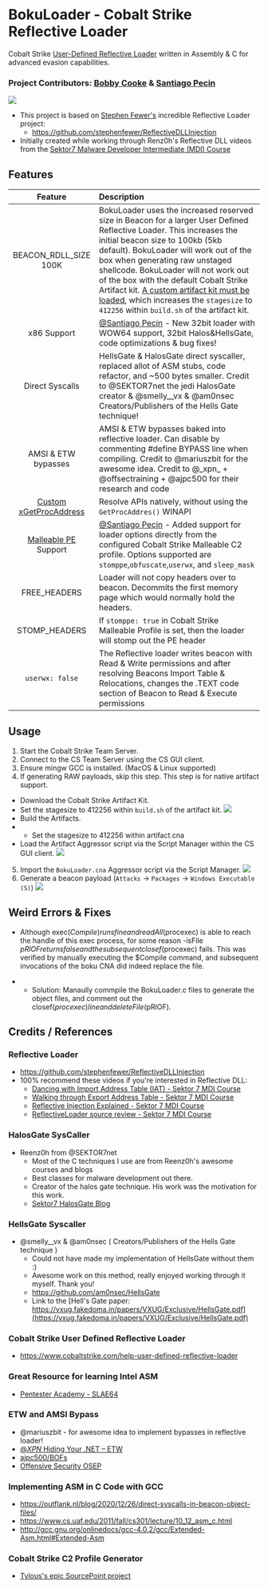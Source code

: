 # BokuLoader - Cobalt Strike Reflective Loader
Cobalt Strike [User-Defined Reflective Loader](https://hstechdocs.helpsystems.com/manuals/cobaltstrike/current/userguide/content/topics/malleable-c2-extend_user-defined-rdll.htm) written in Assembly & C for advanced evasion capabilities.

### Project Contributors: [Bobby Cooke](https://twitter.com/0xBoku) & [Santiago Pecin](https://twitter.com/s4ntiago_p)

![](/images/top2.png)

+ This project is based on [Stephen Fewer's](https://twitter.com/stephenfewer) incredible Reflective Loader project: 
  + https://github.com/stephenfewer/ReflectiveDLLInjection
+ Initially created while working through Renz0h's Reflective DLL videos from the [Sektor7 Malware Developer Intermediate (MDI) Course](https://institute.sektor7.net/courses/rto-maldev-intermediate/) 

## Features
| Feature | Description |
|:-------:|:------------|
| BEACON_RDLL_SIZE 100K | BokuLoader uses the increased reserved size in Beacon for a larger User Defined Reflective Loader. This increases the initial beacon size to 100kb (5kb default). BokuLoader will work out of the box when generating raw unstaged shellcode. BokuLoader will not work out of the box with the default Cobalt Strike Artifact kit. [A custom artifact kit must be loaded](https://hstechdocs.helpsystems.com/manuals/cobaltstrike/current/userguide/content/topics/malleable-c2-extend_user-defined-rdll.htm), which increases the `stagesize` to `412256` within `build.sh` of the artifact kit. |
| x86 Support | [@Santiago Pecin](https://twitter.com/s4ntiago_p) - New 32bit loader with WOW64 support, 32bit Halos&HellsGate, code optimizations & bug fixes! |
| Direct Syscalls | HellsGate & HalosGate direct syscaller, replaced allot of ASM stubs, code refactor, and ~500 bytes smaller. Credit to @SEKTOR7net the jedi HalosGate creator & @smelly__vx & @am0nsec Creators/Publishers of the Hells Gate technique! |
| AMSI & ETW bypasses | AMSI & ETW bypasses baked into reflective loader. Can disable by commenting #define BYPASS line when compiling. Credit to @mariuszbit for the awesome idea. Credit to @\_xpn\_ + @offsectraining + @ajpc500 for their research and code |
| [Custom xGetProcAddress](https://github.com/boku7/BokuLoader/blob/main/BokuLoader.x64.c#L535) | Resolve APIs natively, without using the `GetProcAddres()` WINAPI |
| [Malleable PE](https://hstechdocs.helpsystems.com/manuals/cobaltstrike/current/userguide/content/topics/malleable-c2-extend_pe-memory-indicators.htm#_Toc65482854) Support | [@Santiago Pecin](https://twitter.com/s4ntiago_p) - Added support for loader options directly from the configured Cobalt Strike Malleable C2 profile. Options supported are `stomppe`,`obfuscate`,`userwx`, and `sleep_mask` |
| FREE_HEADERS | Loader will not copy headers over to beacon. Decommits the first memory page which would normally hold the headers. | 
| STOMP_HEADERS | If `stomppe: true` in Cobalt Strike Malleable Profile is set, then the loader will stomp out the PE header | 
| `userwx: false` | The Reflective loader writes beacon with Read & Write permissions and after resolving Beacons Import Table & Relocations, changes the .TEXT code section of Beacon to Read & Execute permissions | 

## Usage
1. Start the Cobalt Strike Team Server.
2. Connect to the CS Team Server using the CS GUI client.
3. Ensure mingw GCC is installed. (MacOS & Linux supported)
4. If generating RAW payloads, skip this step. This step is for native artifact support.
  + Download the Cobalt Strike Artifact Kit.
  + Set the stagesize to 412256 within `build.sh` of the artifact kit.
  ![](/images/changeStagesize.png)
  + Build the Artifacts.
  + + Set the stagesize to 412256 within artifact.cna
  + Load the Artifact Aggressor script via the Script Manager within the CS GUI client.
  ![](/images/loadArtifact.png)
5. Import the `BokuLoader.cna` Aggressor script via the Script Manager.
  ![](/images/loadRdllScriptMenu.png)
6. Generate a beacon payload (`Attacks` -> `Packages` -> `Windows Executable (S)`)
  ![](/images/CreateBeaconStageless.png)
  

## Weird Errors & Fixes

+ Although exec($Compile) runs fine and readAll($procexec) is able to reach the handle of this exec process, for some reason -isFile $pRlOF returns false and the subsequent closef($procexec) fails. This was verified by manually executing the $Compile command, and subsequent invocations of the boku CNA did indeed replace the file.

+ + Solution: Manaully commpile the BokuLoader.c files to generate the object files, and comment out the closef($procexec) line and deleteFile($pRlOF).

## Credits / References
### Reflective Loader
+ https://github.com/stephenfewer/ReflectiveDLLInjection
+ 100% recommend these videos if you're interested in Reflective DLL:  
  + [Dancing with Import Address Table (IAT) - Sektor 7 MDI Course](https://institute.sektor7.net/courses/rto-maldev-intermediate/463262-pe-madness/1435207-dancing-with-iat)
  + [Walking through Export Address Table - Sektor 7 MDI Course](https://institute.sektor7.net/courses/rto-maldev-intermediate/463262-pe-madness/1435189-walking-through-export-address-table)
  + [Reflective Injection Explained - Sektor 7 MDI Course](https://institute.sektor7.net/courses/rto-maldev-intermediate/463258-reflective-dlls/1435355-reflective-injection-explained)
  + [ReflectiveLoader source review - Sektor 7 MDI Course](https://institute.sektor7.net/courses/rto-maldev-intermediate/463258-reflective-dlls/1435383-reflectiveloader-source-review)
### HalosGate SysCaller
+ Reenz0h from @SEKTOR7net
  + Most of the C techniques I use are from Reenz0h's awesome courses and blogs 
  + Best classes for malware development out there.
  + Creator of the halos gate technique. His work was the motivation for this work.
  + [Sektor7 HalosGate Blog](https://blog.sektor7.net/#!res/2021/halosgate.md)
### HellsGate Syscaller
+ @smelly__vx & @am0nsec ( Creators/Publishers of the Hells Gate technique )
  + Could not have made my implementation of HellsGate without them :)
  + Awesome work on this method, really enjoyed working through it myself. Thank you!
  + https://github.com/am0nsec/HellsGate 
  + Link to the [Hell's Gate paper: https://vxug.fakedoma.in/papers/VXUG/Exclusive/HellsGate.pdf](https://vxug.fakedoma.in/papers/VXUG/Exclusive/HellsGate.pdf)
### Cobalt Strike User Defined Reflective Loader
+ https://www.cobaltstrike.com/help-user-defined-reflective-loader
### Great Resource for learning Intel ASM
+ [Pentester Academy - SLAE64](https://www.pentesteracademy.com/course?id=7)
### ETW and AMSI Bypass 
+ @mariuszbit - for awesome idea to implement bypasses in reflective loader!
+ [@_XPN_ Hiding Your .NET – ETW](https://www.mdsec.co.uk/2020/03/hiding-your-net-etw/)
+ [ajpc500/BOFs](https://github.com/ajpc500/BOFs/)
+ [Offensive Security OSEP](https://www.offensive-security.com/pen300-osep/)
### Implementing ASM in C Code with GCC
+ https://outflank.nl/blog/2020/12/26/direct-syscalls-in-beacon-object-files/
+ https://www.cs.uaf.edu/2011/fall/cs301/lecture/10_12_asm_c.html
+ http://gcc.gnu.org/onlinedocs/gcc-4.0.2/gcc/Extended-Asm.html#Extended-Asm
### Cobalt Strike C2 Profile Generator
+ [Tylous's epic SourcePoint project](https://github.com/Tylous/SourcePoint)
